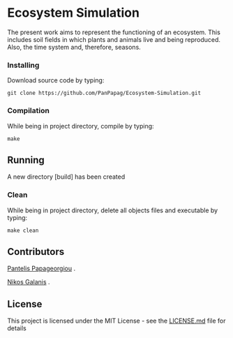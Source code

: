 # Ecosystem Simulation

The present work aims to represent the functioning of an ecosystem. This includes soil fields in which plants and animals live and being reproduced. Also, the time system and, therefore, seasons.

### Installing

Download source code by typing:

```
git clone https://github.com/PanPapag/Ecosystem-Simulation.git
```
### Compilation

While being in project directory, compile by typing:   

```
make
```

## Running 

A new directory [build] has been created

### Clean

While being in project directory, delete all objects files and executable by typing:   

```
make clean
```

## Contributors

[Pantelis Papageorgiou](https://github.com/PanPapag) .

[Nikos Galanis](https://github.com/nikosgalanis) .

## License

This project is licensed under the MIT License - see the [LICENSE.md](LICENSE.md) file for details


